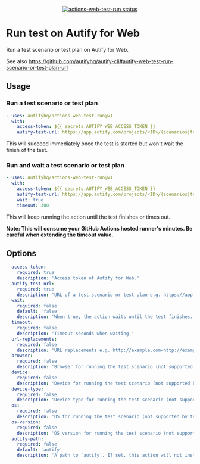 <p align="center">
  <a href="https://github.com/autifyhq/actions-web-test-run"><img alt="actions-web-test-run status" src="https://github.com/autifyhq/actions-web-test-run/workflows/test/badge.svg"></a>
</p>

# Run test on Autify for Web
Run a test scenario or test plan on Autify for Web.

See also https://github.com/autifyhq/autify-cli#autify-web-test-run-scenario-or-test-plan-url

## Usage

### Run a test scenario or test plan
```yaml
- uses: autifyhq/actions-web-test-run@v1
  with:
    access-token: ${{ secrets.AUTIFY_WEB_ACCESS_TOKEN }}
    autify-test-url: https://app.autify.com/projects/<ID>/(scenarios|test_plans)/<ID>
```

This will succeed immediately once the test is started but won't wait the finish of the test.

### Run and wait a test scenario or test plan
```yaml
- uses: autifyhq/actions-web-test-run@v1
  with:
    access-token: ${{ secrets.AUTIFY_WEB_ACCESS_TOKEN }}
    autify-test-url: https://app.autify.com/projects/<ID>/(scenarios|test_plans)/<ID>
    wait: true
    timeout: 300
```

This will keep running the action until the test finishes or times out.

**Note: This will consume your GitHub Actions hosted runner's minutes. Be careful when extending the timeout value.**

## Options
```yaml
  access-token:
    required: true
    description: 'Access token of Autify for Web.'
  autify-test-url:
    required: true
    description: 'URL of a test scenario or test plan e.g. https://app.autify.com/projects/<ID>/(scenarios|test_plans)/<ID>'
  wait:
    required: false
    default: 'false'
    description: 'When true, the action waits until the test finishes.'
  timeout:
    required: false
    description: 'Timeout seconds when waiting.'
  url-replacements:
    required: false
    description: 'URL replacements e.g. http://example.com=http://example.net,http://example.org=http://example.net'
  browser:
    required: false
    description: 'Browser for running the test scenario (not supported by test plan executions)'
  device:
    required: false
    description: 'Device for running the test scenario (not supported by test plan executions)'
  device-type:
    required: false
    description: 'Device type for running the test scenario (not supported by test plan executions)'
  os:
    required: false
    description: 'OS for running the test scenario (not supported by test plan executions)'
  os-version:
    required: false
    description: 'OS version for running the test scenario (not supported by test plan executions)'
  autify-path:
    required: false
    default: 'autify'
    description: 'A path to `autify`. If set, this action will not install autify-cli.'
```